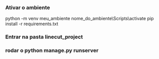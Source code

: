 ### Ativar o ambiente

python -m venv meu_ambiente
nome_do_ambiente\Scripts\activate
pip install -r requirements.txt
### Entrar na pasta linecut_project
### rodar o python manage.py runserver
